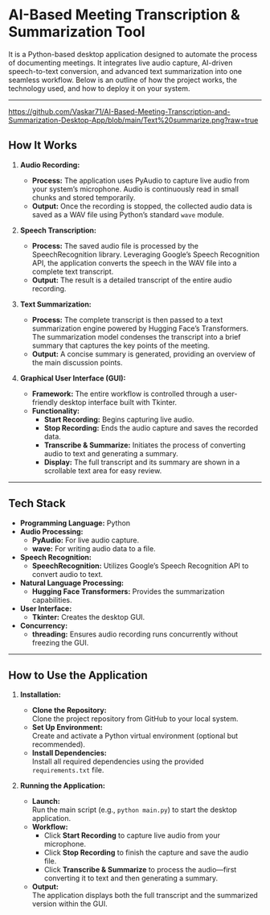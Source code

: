 # AI-Based Meeting Transcription & Summarization Tool

It is a Python-based desktop application designed to automate the process of documenting meetings. It integrates live audio capture, AI-driven speech-to-text conversion, and advanced text summarization into one seamless workflow. Below is an outline of how the project works, the technology used, and how to deploy it on your system.

---
https://github.com/Vaskar71/AI-Based-Meeting-Transcription-and-Summarization-Desktop-App/blob/main/Text%20summarize.png?raw=true

## How It Works 

1. **Audio Recording:**  
   - **Process:** The application uses PyAudio to capture live audio from your system’s microphone. Audio is continuously read in small chunks and stored temporarily.  
   - **Output:** Once the recording is stopped, the collected audio data is saved as a WAV file using Python’s standard `wave` module.

2. **Speech Transcription:**  
   - **Process:** The saved audio file is processed by the SpeechRecognition library. Leveraging Google’s Speech Recognition API, the application converts the speech in the WAV file into a complete text transcript.  
   - **Output:** The result is a detailed transcript of the entire audio recording.

3. **Text Summarization:**  
   - **Process:** The complete transcript is then passed to a text summarization engine powered by Hugging Face’s Transformers. The summarization model condenses the transcript into a brief summary that captures the key points of the meeting.  
   - **Output:** A concise summary is generated, providing an overview of the main discussion points.

4. **Graphical User Interface (GUI):**  
   - **Framework:** The entire workflow is controlled through a user-friendly desktop interface built with Tkinter.  
   - **Functionality:**  
     - **Start Recording:** Begins capturing live audio.  
     - **Stop Recording:** Ends the audio capture and saves the recorded data.  
     - **Transcribe & Summarize:** Initiates the process of converting audio to text and generating a summary.  
     - **Display:** The full transcript and its summary are shown in a scrollable text area for easy review.

---

## Tech Stack

- **Programming Language:** Python  
- **Audio Processing:**  
  - **PyAudio:** For live audio capture.  
  - **wave:** For writing audio data to a file.
- **Speech Recognition:**  
  - **SpeechRecognition:** Utilizes Google’s Speech Recognition API to convert audio to text.
- **Natural Language Processing:**  
  - **Hugging Face Transformers:** Provides the summarization capabilities.
- **User Interface:**  
  - **Tkinter:** Creates the desktop GUI.
- **Concurrency:**  
  - **threading:** Ensures audio recording runs concurrently without freezing the GUI.

---

## How to Use the Application

1. **Installation:**
   - **Clone the Repository:**  
     Clone the project repository from GitHub to your local system.
   - **Set Up Environment:**  
     Create and activate a Python virtual environment (optional but recommended).
   - **Install Dependencies:**  
     Install all required dependencies using the provided `requirements.txt` file.

2. **Running the Application:**
   - **Launch:**  
     Run the main script (e.g., `python main.py`) to start the desktop application.
   - **Workflow:**  
     - Click **Start Recording** to capture live audio from your microphone.
     - Click **Stop Recording** to finish the capture and save the audio file.
     - Click **Transcribe & Summarize** to process the audio—first converting it to text and then generating a summary.
   - **Output:**  
     The application displays both the full transcript and the summarized version within the GUI.

